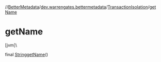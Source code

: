 //[BetterMetadata](../../../index.md)/[dev.warrengates.bettermetadata](../index.md)/[TransactionIsolation](index.md)/[getName](get-name.md)

# getName

[jvm]\

final [String](https://docs.oracle.com/javase/8/docs/api/java/lang/String.html)[getName](get-name.md)()
